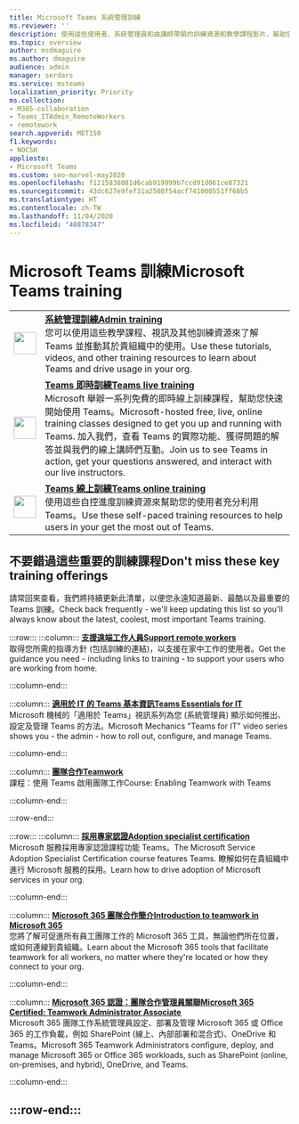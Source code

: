 ```yaml
---
title: Microsoft Teams 系統管理訓練
ms.reviewer: ''
description: 使用這些使用者、系統管理員和由講師帶領的訓練資源和教學課程影片，幫助您充分利用組織中的 Microsoft Teams。
ms.topic: overview
author: msdmaguire
ms.author: dmaguire
audience: admin
manager: serdars
ms.service: msteams
localization_priority: Priority
ms.collection:
- M365-collaboration
- Teams_ITAdmin_RemoteWorkers
- remotework
search.appverid: MET150
f1.keywords:
- NOCSH
appliesto:
- Microsoft Teams
ms.custom: seo-marvel-may2020
ms.openlocfilehash: f1215838081d6cab919999b7ccd91d061ce87321
ms.sourcegitcommit: 43dc627e9fef31a2508f54acf741000551ff68b5
ms.translationtype: HT
ms.contentlocale: zh-TW
ms.lasthandoff: 11/04/2020
ms.locfileid: "48878347"
---
```

# <a name="microsoft-teams-training"></a><span data-ttu-id="f04e1-103">Microsoft Teams 訓練</span><span class="sxs-lookup"><span data-stu-id="f04e1-103">Microsoft Teams training</span></span>

|               |               |
| ------------- | ------------- |
| <img src="https://docs.microsoft.com/office/media/icons/walkthrough-map-teams.svg" width="40 px" height="40 px" alt-text="walkthrough-map-teams"> | <span data-ttu-id="f04e1-104">**[系統管理訓練](/microsoftteams/itadmin-readiness)**</span><span class="sxs-lookup"><span data-stu-id="f04e1-104">**[Admin training](/microsoftteams/itadmin-readiness)**</span></span> </br> <span data-ttu-id="f04e1-105">您可以使用這些教學課程、視訊及其他訓練資源來了解 Teams 並推動其於貴組織中的使用。</span><span class="sxs-lookup"><span data-stu-id="f04e1-105">Use these tutorials, videos, and other training resources to learn about Teams and drive usage in your org.</span></span> 
| <img src="https://docs.microsoft.com/office/media/icons/education-tutorial-teams.svg" width="40 px" height="40 px" alt-text="education-tutorial-teams"> | <span data-ttu-id="f04e1-106">**[Teams 即時訓練](/microsoftteams/instructor-led-training-teams-landing-page)**</span><span class="sxs-lookup"><span data-stu-id="f04e1-106">**[Teams live training](/microsoftteams/instructor-led-training-teams-landing-page)**</span></span> </br> <span data-ttu-id="f04e1-107">Microsoft 舉辦一系列免費的即時線上訓練課程，幫助您快速開始使用 Teams。</span><span class="sxs-lookup"><span data-stu-id="f04e1-107">Microsoft-hosted free, live, online training classes designed to get you up and running with Teams.</span></span> <span data-ttu-id="f04e1-108">加入我們，查看 Teams 的實際功能、獲得問題的解答並與我們的線上講師們互動。</span><span class="sxs-lookup"><span data-stu-id="f04e1-108">Join us to see Teams in action, get your questions answered, and interact with our live instructors.</span></span> 
| <img src="https://docs.microsoft.com/office/media/icons/user.svg" width="40 px" height="40 px" alt-text="user"> | <span data-ttu-id="f04e1-109">**[Teams 線上訓練](https://support.office.com/article/microsoft-teams-video-training-4f108e54-240b-4351-8084-b1089f0d21d7)**</span><span class="sxs-lookup"><span data-stu-id="f04e1-109">**[Teams online training](https://support.office.com/article/microsoft-teams-video-training-4f108e54-240b-4351-8084-b1089f0d21d7)**</span></span> </br> <span data-ttu-id="f04e1-110">使用這些自控進度訓練資源來幫助您的使用者充分利用 Teams。</span><span class="sxs-lookup"><span data-stu-id="f04e1-110">Use these self-paced training resources to help users in your get the most out of Teams.</span></span> |

## <a name="dont-miss-these-key-training-offerings"></a><span data-ttu-id="f04e1-111">不要錯過這些重要的訓練課程</span><span class="sxs-lookup"><span data-stu-id="f04e1-111">Don't miss these key training offerings</span></span>

<span data-ttu-id="f04e1-112">請常回來查看，我們將持續更新此清單，以便您永遠知道最新、最酷以及最重要的 Teams 訓練。</span><span class="sxs-lookup"><span data-stu-id="f04e1-112">Check back frequently - we'll keep updating this list so you'll always know about the latest, coolest, most important Teams training.</span></span>

:::row:::
   :::column:::
   <span data-ttu-id="f04e1-113">**[支援遠端工作人員](https://aka.ms/TeamsForRemoteWork)**</span><span class="sxs-lookup"><span data-stu-id="f04e1-113">**[Support remote workers](https://aka.ms/TeamsForRemoteWork)**</span></span> </br>
   <span data-ttu-id="f04e1-114">取得您所需的指導方針 (包括訓練的連結)，以支援在家中工作的使用者。</span><span class="sxs-lookup"><span data-stu-id="f04e1-114">Get the guidance you need - including links to training - to support your users who are working from home.</span></span>

   :::column-end:::

   :::column:::
   <span data-ttu-id="f04e1-115">**[適用於 IT 的 Teams 基本資訊](https://aka.ms/MicrosoftTeamsforIT)**</span><span class="sxs-lookup"><span data-stu-id="f04e1-115">**[Teams Essentials for IT](https://aka.ms/MicrosoftTeamsforIT)**</span></span> </br>
   <span data-ttu-id="f04e1-116">Microsoft 機械的「適用於 Teams」視訊系列為您 (系統管理員) 顯示如何推出、設定及管理 Teams 的方法。</span><span class="sxs-lookup"><span data-stu-id="f04e1-116">Microsoft Mechanics "Teams for IT" video series shows you - the admin - how to roll out, configure, and manage Teams.</span></span>

   :::column-end:::

   :::column:::
   <span data-ttu-id="f04e1-117">**[團隊合作](https://docs.microsoft.com/learn/paths/m365-manage-team-collaboration)**</span><span class="sxs-lookup"><span data-stu-id="f04e1-117">**[Teamwork](https://docs.microsoft.com/learn/paths/m365-manage-team-collaboration)**</span></span> </br>
   <span data-ttu-id="f04e1-118">課程：使用 Teams 啟用團隊工作</span><span class="sxs-lookup"><span data-stu-id="f04e1-118">Course: Enabling Teamwork with Teams</span></span>

   :::column-end:::

:::row-end:::

:::row:::
   :::column:::
   <span data-ttu-id="f04e1-119">**[採用專家認證](https://aka.ms/AdoptionCert)**</span><span class="sxs-lookup"><span data-stu-id="f04e1-119">**[Adoption specialist certification](https://aka.ms/AdoptionCert)**</span></span> </br>
   <span data-ttu-id="f04e1-120">Microsoft 服務採用專家認證課程功能 Teams。</span><span class="sxs-lookup"><span data-stu-id="f04e1-120">The Microsoft Service Adoption Specialist Certification course features Teams.</span></span> <span data-ttu-id="f04e1-121">瞭解如何在貴組織中進行 Microsoft 服務的採用。</span><span class="sxs-lookup"><span data-stu-id="f04e1-121">Learn how to drive adoption of Microsoft services in your org.</span></span>

   :::column-end:::

   :::column:::
   <span data-ttu-id="f04e1-122">**[Microsoft 365 團隊合作簡介](https://docs.microsoft.com/learn/modules/intro-to-teamwork-in-m365/index)**</span><span class="sxs-lookup"><span data-stu-id="f04e1-122">**[Introduction to teamwork in Microsoft 365](https://docs.microsoft.com/learn/modules/intro-to-teamwork-in-m365/index)**</span></span> </br>
   <span data-ttu-id="f04e1-123">您將了解可促進所有員工團隊工作的 Microsoft 365 工具，無論他們所在位置，或如何連線到貴組織。</span><span class="sxs-lookup"><span data-stu-id="f04e1-123">Learn about the Microsoft 365 tools that facilitate teamwork for all workers, no matter where they're located or how they connect to your org.</span></span>

   :::column-end:::

   :::column:::
   <span data-ttu-id="f04e1-124">**[Microsoft 365 認證：團隊合作管理員關聯](https://www.microsoft.com/learning/m365-teamwork-administrator.aspx)**</span><span class="sxs-lookup"><span data-stu-id="f04e1-124">**[Microsoft 365 Certified: Teamwork Administrator Associate](https://www.microsoft.com/learning/m365-teamwork-administrator.aspx)**</span></span> </br>
   <span data-ttu-id="f04e1-125">Microsoft 365 團隊工作系統管理員設定、部署及管理 Microsoft 365 或 Office 365 的工作負載，例如 SharePoint (線上、內部部署和混合式)、OneDrive 和Teams。</span><span class="sxs-lookup"><span data-stu-id="f04e1-125">Microsoft 365 Teamwork Administrators configure, deploy, and manage Microsoft 365 or Office 365 workloads, such as SharePoint (online, on-premises, and hybrid), OneDrive, and Teams.</span></span>

   :::column-end:::

:::row-end:::
---
